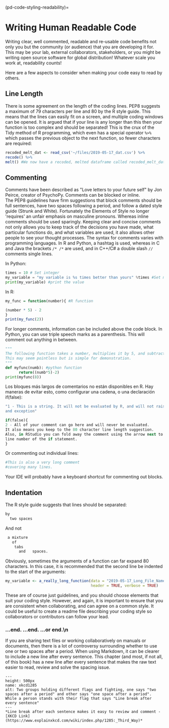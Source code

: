 (pd-code-styling-readability)=
# Writing Human Readable Code

Writing clear, well commented, readable and re-usable code benefits not only you but the community (or audience) that you are developing it for. This may be your lab, external collaborators, stakeholders, or you might be writing open source software for global distribution! Whatever scale you work at, readability counts!

Here are a few aspects to consider when making your code easy to read by others.

## Line Length

There is some agreement on the length of the coding lines. PEP8 suggests a maximum of 79 characters per line and 80 by the R style guide. This means that the lines can easily fit on a screen, and multiple coding windows can be opened. It is argued that if your line is any longer than this then your function is too complex and should be separated! This is the crux of the Tidy method of R programming, which even has a special operator `%>%` which passes the previous object to the next function, so fewer characters are required:

```r
recoded_melt_dat <- read_csv('~/files/2019-05-17_dat.csv') %>%
recode() %>%
melt() #We now have a recoded, melted dataframe called recoded_melt_dat
```

## Commenting

Comments have been described as "Love letters to your future self" by Jon Peirce, creator of PsychoPy. Comments can be blocked or inline.  
The PEP8 guidelines have firm suggestions that block comments should be full sentences, have two spaces following a period, and follow a dated style guide (Strunk and White). Fortunately the Elements of Style no longer 'requires' an unfair emphasis on masculine pronouns. Whereas inline comments should be used sparingly. Keeping clear and concise comments not only allows you to keep track of the decisions you have made, what particular functions do, and what variables are used, it also allows other people to see your thought processes. The syntax for comments varies with programming languages. In R and Python, a hashtag is used, whereas in C and Java the brackets `/* /*` are used, and in C++/C# a double slash `//` comments single lines.

In Python:
```python
times = 10 # Set integer
my_variable = "my variable is %s times better than yours" %times #Set my_variable to a string
print(my_variable) #print the value
```

In R:
```r
my_func = function(number){ #R function

(number * 5) - 2
}
print(my_func(2))
```

For longer comments, information can be included above the code block. In Python, you can use triple speech marks as a parenthesis. This will comment out anything in between.

```python
"""
The following function takes a number, multiplies it by 5, and subtracts 2.
This may seem pointless but is simple for demonstration.
"""
def myfunc(numb): #python function
      return((numb*5)-2)
print(myfunc(8))
```
Los bloques más largos de comentarios no están disponibles en R. Hay maneras de evitar esto, como configurar una cadena, o una declaración if(false):

```r
"1 - This is a string. It will not be evaluated by R, and will not raise
and exception"

if(false){
2 - All of your comment can go here and will never be evaluated.
It also means you keep to the 80 character line length suggestion.
Also, in RStudio you can fold away the comment using the arrow next to the
line number of the if statement.
}
```

Or commenting out individual lines:

```r
#This is also a very long comment
#covering many lines.
```
Your IDE will probably have a keyboard shortcut for commenting out blocks.

## Indentation

The R style guide suggests that lines should be separated:
```r
by
  two spaces
```
And not
```r
 a mixture
   of
    tabs
      and   spaces.
```

Obviously, sometimes the arguments of a function can far expand 80 characters. In this case, it is recommended that the second line be indented to the start of the arguments:

```r
my_variable <- a_really_long_function(data = "2019-05-17_Long_File_Name_2",
                                      header = TRUE, verbose = TRUE)

```

These are of course just guidelines, and you should choose elements that suit your coding style. However, and again, it is important to ensure that you are consistent when collaborating, and can agree on a common style. It could be useful to create a readme file describing your coding style so collaborators or contributors can follow your lead.

### ...end. ...end.  ...or end.\\n

If you are sharing text files or working collaboratively on manuals or documents, then there is a lot of controversy surrounding whether to use one or two spaces after a period. When using Markdown, it can be clearer to include a new line after every sentence. This chapter (and most, if not all, of this book) has a new line after every sentence that makes the raw text easier to read, review and solve the spacing issue.

```{figure} ../../figures/xkcd1285.png
---
height: 500px
name: xkcd1285
alt: Two groups holding different flags and fighting, one says "two spaces after a period" and other says "one space after a period". While a person stands with their flag that says "Line break after every sentence"
---
*Line break after each sentence makes it easy to review and comment - [XKCD Link](https://www.explainxkcd.com/wiki/index.php/1285:_Third_Way)*
```
